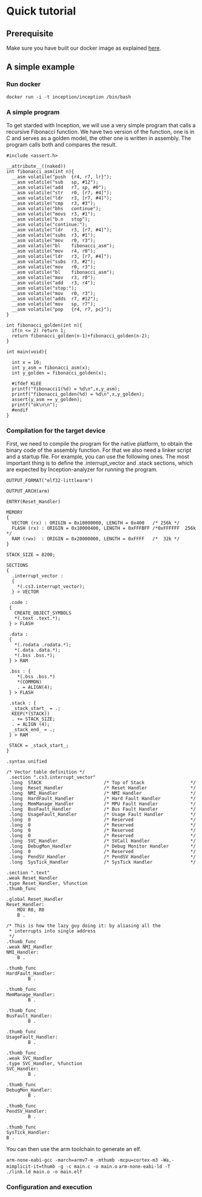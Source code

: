 # Quick tutorial

## Prerequisite

Make sure you have built our docker image as explained [here](https://github.com/Inception-framework/docker).

## A simple example

### Run docker

```docker run -i -t inception/inception /bin/bash```

### A simple program

To get starded with Inception, we will use a very simple program that calls a recursive Fibonacci function.
We have two version of the function, one is in C and serves as a golden model, the other one is written in assembly.
The program calls both and compares the result.

```
#include <assert.h>

__attribute__((naked))
int fibonacci_asm(int n){
  __asm volatile("push	{r4, r7, lr}");
  __asm volatile("sub	sp, #12");
  __asm volatile("add	r7, sp, #0");
  __asm volatile("str	r0, [r7, #4]");
  __asm volatile("ldr	r3, [r7, #4]");
  __asm volatile("cmp	r3, #3");
  __asm volatile("bhs	continue");
  __asm volatile("movs	r3, #1");
  __asm volatile("b.n	stop");
  __asm volatile("continue:");
  __asm volatile("ldr	r3, [r7, #4]");
  __asm volatile("subs	r3, #1");
  __asm volatile("mov	r0, r3");
  __asm volatile("bl	fibonacci_asm");
  __asm volatile("mov	r4, r0");
  __asm volatile("ldr	r3, [r7, #4]");
  __asm volatile("subs	r3, #2");
  __asm volatile("mov	r0, r3");
  __asm volatile("bl	fibonacci_asm");
  __asm volatile("mov	r3, r0");
  __asm volatile("add	r3, r4");
  __asm volatile("stop:");
  __asm volatile("mov	r0, r3");
  __asm volatile("adds	r7, #12");
  __asm volatile("mov	sp, r7");
  __asm volatile("pop	{r4, r7, pc}");
}

int fibonacci_golden(int n){
  if(n <= 2) return 1;
  return fibonacci_golden(n-1)+fibonacci_golden(n-2);
}

int main(void){

  int x = 10;
  int y_asm = fibonacci_asm(x);
  int y_golden = fibonacci_golden(x);  

  #ifdef KLEE
  printf("fibonacci1(%d) = %d\n",x,y_asm);
  printf("fibonacci_golden(%d) = %d\n",x,y_golden);
  assert(y_asm == y_golden);
  printf("ok\n\n");
  #endif
}

```

### Compilation for the target device

First, we need to compile the program for the native platform, to obtain the binary code of the assembly function.
For that we also need a linker script and a startup file.
For example, you can use the following ones. The most important thing is to define the .interrupt_vector and .stack sections,
which are expected by Inception-analyzer for running the program. 

```
OUTPUT_FORMAT("elf32-littlearm")

OUTPUT_ARCH(arm)

ENTRY(Reset_Handler)

MEMORY
{
  VECTOR (rx) : ORIGIN = 0x10000000, LENGTH = 0x400   /* 256k */
  FLASH (rx) : ORIGIN = 0x10000400, LENGTH = 0xFFFBFF /*0xFFFFFF  256k */
  RAM (rwx)  : ORIGIN = 0x20000000, LENGTH = 0xFFFF   /*  32k */
}

STACK_SIZE = 8200;

SECTIONS
{
  .interrupt_vector :
  {
    *(.cs3.interrupt_vector);
  } > VECTOR

 .code :
 {
   CREATE_OBJECT_SYMBOLS
   *(.text .text.*);
 } > FLASH

 .data :
 {
   *(.rodata .rodata.*);
   *(.data .data.*);
   *(.bss .bss.*);
 } > RAM

 .bss : {
    *(.bss .bss.*)
    *(COMMON)
    . = ALIGN(4);
 } > FLASH

 .stack : {
  _stack_start_ = .;
  KEEP(*(STACK))
  . += STACK_SIZE;
  . = ALIGN (4);
  _stack_end_ = .;
 } > RAM

 STACK = _stack_start_;
}
```

```
.syntax unified

/* Vector table definition */
 .section ".cs3.interrupt_vector"
 .long  STACK                       /* Top of Stack                 */
 .long  Reset_Handler               /* Reset Handler                */
 .long  NMI_Handler                 /* NMI Handler                  */
 .long  HardFault_Handler           /* Hard Fault Handler           */
 .long  MemManage_Handler           /* MPU Fault Handler            */
 .long  BusFault_Handler            /* Bus Fault Handler            */
 .long  UsageFault_Handler          /* Usage Fault Handler          */
 .long  0                           /* Reserved                     */
 .long  0                           /* Reserved                     */
 .long  0                           /* Reserved                     */
 .long  0                           /* Reserved                     */
 .long  SVC_Handler                 /* SVCall Handler               */
 .long  DebugMon_Handler            /* Debug Monitor Handler        */
 .long  0                           /* Reserved                     */
 .long  PendSV_Handler              /* PendSV Handler               */
 .long  SysTick_Handler             /* SysTick Handler              */

.section ".text"
.weak Reset_Handler
.type Reset_Handler, %function
.thumb_func

.global Reset_Handler
Reset_Handler:
	MOV R0, R0
	B .

/* This is how the lazy guy doing it: by aliasing all the
 * interrupts into single address
 */
.thumb_func
.weak NMI_Handler
NMI_Handler:
	B .

.thumb_func
HardFault_Handler:
        B .

.thumb_func
MemManage_Handler:
        B .

.thumb_func
BusFault_Handler:
        B .

.thumb_func
UsageFault_Handler:
        B .

.thumb_func
.weak SVC_Handler
.type SVC_Handler, %function
SVC_Handler:
        B .

.thumb_func
DebugMon_Handler:
        B .

.thumb_func
PendSV_Handler:
        B .

.thumb_func
SysTick_Handler:
B .
```

You can then use the arm toolchain to generate an elf.

```arm-none-eabi-gcc -march=armv7-m -mthumb -mcpu=cortex-m3 -Wa,-mimplicit-it=thumb -g -c main.c -o main.o```
```arm-none-eabi-ld -T ./link.ld main.o -o main.elf```

### Configuration and execution
